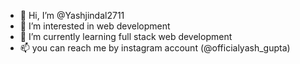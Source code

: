 - 👋 Hi, I’m @Yashjindal2711
- 👀 I’m interested in web development
- 🌱 I’m currently learning full stack web development
- 📫 you can reach me by instagram account (@officialyash_gupta)

<!---
Yashjindal2711/Yashjindal2711 is a ✨ special ✨ repository because its `README.md` (this file) appears on your GitHub profile.
You can click the Preview link to take a look at your changes.
--->
